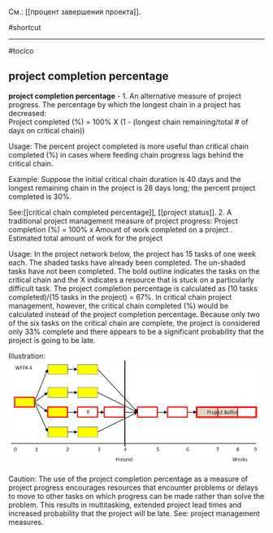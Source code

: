 См.: [[процент завершения проекта]].

#shortcut




<hr/>

#tocico

## project completion percentage

<b>project completion percentage</b> - 1. An alternative measure of project progress.  The percentage by which the longest chain in a project has decreased:  
  Project completed (%)  =  100%
X
(1 - (longest chain remaining/total # of days on critical chain)) 
 


Usage: The percent project completed is more useful than critical chain completed (%) in cases where feeding chain progress lags behind the critical chain. 

Example: Suppose the initial critical chain duration is 40 days and the longest remaining chain in the project is 28 days long; the percent project completed is 30%. 




See:[[critical chain completed percentage]], [[project status]]. 
2. A traditional project management measure of project progress:   Project completion (%)  =  100%  x       Amount of work completed on a project       .  Estimated total amount of work for the project  

Usage: In the project network below, the project has 15 tasks of one week each.  The shaded tasks have already been completed.  The un-shaded tasks have not been completed.  The bold outline indicates the tasks on the critical chain and the X indicates a resource that is stuck on a particularly difficult task.  The project completion percentage is calculated as (10 tasks completed)/(15 tasks in the project) = 67%.  In critical chain project management, however, the critical chain completed (%) would be calculated instead of the project completion percentage.  Because only two of the six tasks on the critical chain are complete, the project is considered only 33% complete and there appears to be a significant probability that the project is going to be late. 

Illustration:  
<img src="images/image27.png"/>

Caution: The use of the project completion percentage as a measure of project progress encourages resources that encounter problems or delays to move to other tasks on which progress can be made rather than solve the problem.  This results in multitasking, extended project lead times and increased probability that the project will be late. See: project management measures.

